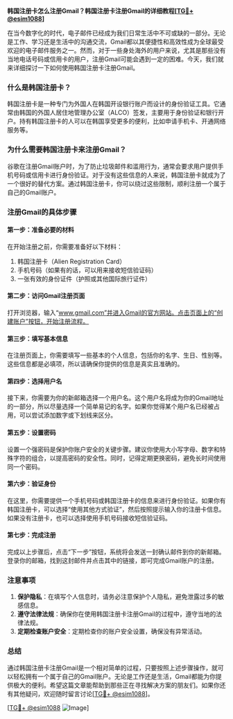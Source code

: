 **韩国注册卡怎么注册Gmail？韩国注册卡注册Gmail的详细教程[[TG💪+ @esim1088](https://t.me/s/esim1088)]**

在当今数字化的时代，电子邮件已经成为我们日常生活中不可或缺的一部分。无论是工作、学习还是生活中的沟通交流，Gmail都以其便捷性和高效性成为全球最受欢迎的电子邮件服务之一。然而，对于一些身处海外的用户来说，尤其是那些没有当地电话号码或信用卡的用户，注册Gmail可能会遇到一定的困难。今天，我们就来详细探讨一下如何使用韩国注册卡注册Gmail。

### 什么是韩国注册卡？

韩国注册卡是一种专门为外国人在韩国开设银行账户而设计的身份验证工具。它通常由韩国的外国人居住地管理办公室（ALCO）签发，主要用于身份验证和银行开户。持有韩国注册卡的人可以在韩国享受更多的便利，比如申请手机卡、开通网络服务等。

### 为什么需要韩国注册卡来注册Gmail？

谷歌在注册Gmail账户时，为了防止垃圾邮件和滥用行为，通常会要求用户提供手机号码或信用卡进行身份验证。对于没有这些信息的人来说，韩国注册卡就成为了一个很好的替代方案。通过韩国注册卡，你可以绕过这些限制，顺利注册一个属于自己的Gmail账户。

### 注册Gmail的具体步骤

#### 第一步：准备必要的材料

在开始注册之前，你需要准备好以下材料：

1. 韩国注册卡（Alien Registration Card）
2. 手机号码（如果有的话，可以用来接收短信验证码）
3. 一张有效的身份证件（护照或其他国际旅行证件）

#### 第二步：访问Gmail注册页面

打开浏览器，输入“www.gmail.com”并进入Gmail的官方网站。点击页面上的“创建账户”按钮，开始注册流程。

#### 第三步：填写基本信息

在注册页面上，你需要填写一些基本的个人信息，包括你的名字、生日、性别等。这些信息都是必填项，所以请确保你提供的信息是真实且准确的。

#### 第四步：选择用户名

接下来，你需要为你的新邮箱选择一个用户名。这个用户名将成为你的Gmail地址的一部分，所以尽量选择一个简单易记的名字。如果你觉得某个用户名已经被占用，可以尝试添加数字或下划线来区分。

#### 第五步：设置密码

设置一个强密码是保护你账户安全的关键步骤。建议你使用大小写字母、数字和特殊字符的组合，以提高密码的安全性。同时，记得定期更换密码，避免长时间使用同一个密码。

#### 第六步：验证身份

在这里，你需要提供一个手机号码或韩国注册卡的信息来进行身份验证。如果你有韩国注册卡，可以选择“使用其他方式验证”，然后按照提示输入你的注册卡信息。如果没有注册卡，也可以选择使用手机号码接收短信验证码。

#### 第七步：完成注册

完成以上步骤后，点击“下一步”按钮，系统将会发送一封确认邮件到你的新邮箱。登录你的邮箱，找到这封邮件并点击其中的链接，即可完成Gmail账户的注册。

### 注意事项

1. **保护隐私**：在填写个人信息时，请务必注意保护个人隐私，避免泄露过多的敏感信息。
2. **遵守法律法规**：确保你在使用韩国注册卡注册Gmail的过程中，遵守当地的法律法规。
3. **定期检查账户安全**：定期检查你的账户安全设置，确保没有异常活动。

### 总结

通过韩国注册卡注册Gmail是一个相对简单的过程，只要按照上述步骤操作，就可以轻松拥有一个属于自己的Gmail账户。无论是工作还是生活，Gmail都能为你提供极大的便利。希望这篇文章能帮助到那些正在寻找解决方案的朋友们。如果你还有其他疑问，欢迎随时留言讨论[[TG💪+ @esim1088](https://t.me/s/esim1088)]。

[[TG💪+ @esim1088](https://t.me/s/esim1088) ![Image](https://i.postimg.cc/4NQfJmqS/Snipaste-2025-05-13-00-14-12.png)]